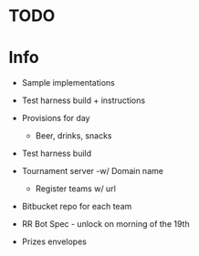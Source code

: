# TODO

# Info
- Sample implementations
- Test harness build + instructions

- Provisions for day
  - Beer, drinks, snacks
- Test harness build  
- Tournament server
  -w/ Domain name
  - Register teams w/ url
- Bitbucket repo for each team
- RR Bot Spec - unlock on morning of the 19th

- Prizes envelopes
